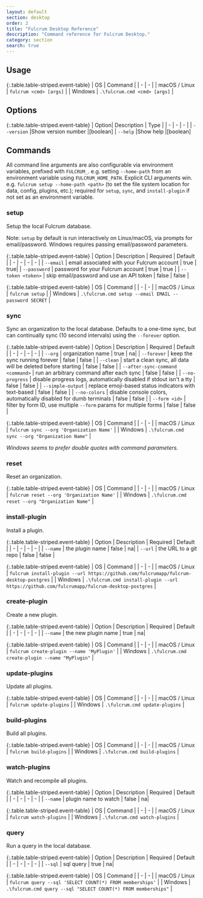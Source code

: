 ```yaml
---
layout: default
section: desktop
order: 2
title: "Fulcrum Desktop Reference"
description: "Command reference for Fulcrum Desktop."
category: section
search: true
---
```


## Usage

{:.table.table-striped.event-table}
| OS | Command |
| - | - |
| macOS / Linux  | `fulcrum <cmd> [args]`  |
| Windows | `.\fulcrum.cmd <cmd> [args]` |

## Options

{:.table.table-striped.event-table}
| Option| Description | Type |
| - | - | - |
| `--version` |Show version number |[boolean]
| `--help` |Show help |[boolean]

## Commands

All command line arguments are also configurable via environment variables, prefixed with `FULCRUM_`. e.g. setting `--home-path` from an environment variable using `FULCRUM_HOME_PATH`. Explicit CLI arguments win. e.g. `fulcrum setup --home-path <path>` (to set the file system location for data, config, plugins, etc.); required for `setup`, `sync`, and `install-plugin` if not set as an environment variable.

### setup

Setup the local Fulcrum database.

Note: `setup` by default is run interactively on Linux/macOS, via prompts for email/password. Windows requires passing email/password parameters.

{:.table.table-striped.event-table}
| Option | Description | Required | Default |
| - | - | - | - |
| `--email` | email associated with your Fulcrum account | true | true|
| `--password` | password for your Fulcrum account | true | true |
| `--token <token>` | skip email/password and use an API token | false | false |

{:.table.table-striped.event-table}
| OS | Command |
| - | - |
| macOS / Linux  | `fulcrum setup`  |
| Windows | `.\fulcrum.cmd setup --email EMAIL --password SECRET` |

### sync

Sync an organization to the local database. Defaults to a one-time sync, but can continually sync (10 second intervals) using the `--forever` option.

{:.table.table-striped.event-table}
| Option | Description | Required | Default |
| - | - | - | - |
| `--org` | organization name | true | na|
| `--forever` | keep the sync running forever | false | false |
| `--clean` | start a clean sync, all data will be deleted before starting | false | false |
| `--after-sync-command <command>` | run an arbitrary command after each sync | false | false |
| `--no-progress` | disable progress logs, automatically disabled if stdout isn't a tty | false | false |
| `--simple-output` | replace emoji-based status indicators with text-based | false | false |
| `--no-colors` | disable console colors, automatically disabled for dumb terminals | false | false |
| `--form <id>` | filter by form ID, use multiple `--form` params for multiple forms | false | false |

{:.table.table-striped.event-table}
| OS | Command |
| - | - |
| macOS / Linux  | `fulcrum sync --org 'Organization Name'`  |
| Windows | `.\fulcrum.cmd sync --org "Organization Name"` |

_Windows seems to prefer double quotes with command parameters._

### reset

Reset an organization.

{:.table.table-striped.event-table}
| OS | Command |
| - | - |
| macOS / Linux  | `fulcrum reset --org 'Organization Name'`  |
| Windows | `.\fulcrum.cmd reset --org "Organization Name"` |

### install-plugin

Install a plugin.

{:.table.table-striped.event-table}
| Option | Description | Required | Default |
| - | - | - | - |
| `--name` | the plugin name | false | na|
| `--url` | the URL to a git repo | false | false |

{:.table.table-striped.event-table}
| OS | Command |
| - | - |
| macOS / Linux  | `fulcrum install-plugin --url https://github.com/fulcrumapp/fulcrum-desktop-postgres`  |
| Windows | `.\fulcrum.cmd install-plugin --url https://github.com/fulcrumapp/fulcrum-desktop-postgres` |

### create-plugin

Create a new plugin.

{:.table.table-striped.event-table}
| Option | Description | Required | Default |
| - | - | - | - |
| `--name` | the new plugin name | true | na|

{:.table.table-striped.event-table}
| OS | Command |
| - | - |
| macOS / Linux  | `fulcrum create-plugin --name 'MyPlugin'`  |
| Windows | `.\fulcrum.cmd create-plugin --name "MyPlugin"` |

### update-plugins

Update all plugins.

{:.table.table-striped.event-table}
| OS | Command |
| - | - |
| macOS / Linux  | `fulcrum update-plugins`  |
| Windows | `.\fulcrum.cmd update-plugins` |

### build-plugins

Build all plugins.

{:.table.table-striped.event-table}
| OS | Command |
| - | - |
| macOS / Linux  | `fulcrum build-plugins`  |
| Windows | `.\fulcrum.cmd build-plugins` |

### watch-plugins

Watch and recompile all plugins.

{:.table.table-striped.event-table}
| Option | Description | Required | Default |
| - | - | - | - |
| `--name` | plugin name to watch | false | na|

{:.table.table-striped.event-table}
| OS | Command |
| - | - |
| macOS / Linux  | `fulcrum watch-plugins`  |
| Windows | `.\fulcrum.cmd watch-plugins` |

### query

Run a query in the local database.

{:.table.table-striped.event-table}
| Option | Description | Required | Default |
| - | - | - | - |
| `--sql` | sql query | true | na|

{:.table.table-striped.event-table}
| OS | Command |
| - | - |
| macOS / Linux  | `fulcrum query --sql 'SELECT COUNT(*) FROM memberships'`  |
| Windows | `.\fulcrum.cmd query --sql "SELECT COUNT(*) FROM memberships"` |
